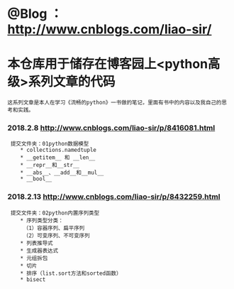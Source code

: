# @Blog    ：http://www.cnblogs.com/liao-sir/

# 本仓库用于储存在博客园上<python高级>系列文章的代码

    这系列文章是本人在学习《流畅的python》一书做的笔记，里面有书中的内容以及我自己的思考和实践。

###  2018.2.8    http://www.cnblogs.com/liao-sir/p/8416081.html
     提交文件夹：01python数据模型
        * collections.namedtuple
        * __getitem__ 和 __len__
        * __repr__和__str__
        * __abs__、__add__和__mul__
        * __bool__

###  2018.2.13    http://www.cnblogs.com/liao-sir/p/8432259.html
     提交文件夹：02python内置序列类型
        * 序列类型分类：
         （1）容器序列、扁平序列
         （2）可变序列、不可变序列
        * 列表推导式
        * 生成器表达式
        * 元组拆包
        * 切片
        * 排序（list.sort方法和sorted函数）
        * bisect